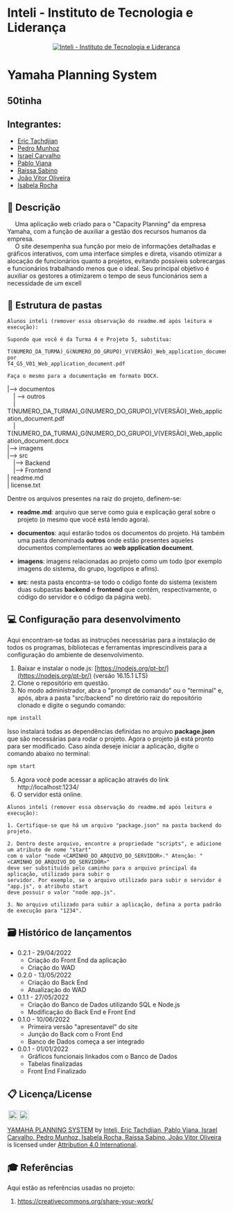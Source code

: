 # Inteli - Instituto de Tecnologia e Liderança 

<p align="center">
<a href= "https://www.inteli.edu.br/"><img src="https://www.inteli.edu.br/wp-content/uploads/2021/08/20172028/marca_1-2.png" alt="Inteli - Instituto de Tecnologia e Liderança" border="0"></a>
</p>

# Yamaha Planning System

## 50tinha

## Integrantes: 
- <a href="https://www.linkedin.com/in/eric-tachdjian/">Eric Tachdjian</a>
- <a href="https://www.linkedin.com/in/pedromunhozsouza">Pedro Munhoz</a>
- <a href="https://www.linkedin.com/in/israel-carvalho-706133241/">Israel Carvalho</a> 
- <a href="https://www.linkedin.com/in/pablo-ruan-lana-viana-b0818b1a6/">Pablo Viana</a> 
- <a href="https://www.linkedin.com/in/raissa-sabino-2a00a11b1/">Raissa Sabino</a>
- <a href="https://www.linkedin.com/in/jv-oliveira-rodrigues/">João Vitor Oliveira</a> 
- <a href="https://www.linkedin.com/in/isabela-amado-da-rocha-0314b4237/">Isabela Rocha</a>

## 📝 Descrição
  &emsp;  Uma aplicação web criado para o "Capacity Planning" da empresa Yamaha, com a função de auxiliar a gestão dos recursos humanos da empresa.<br>
   &emsp; O site desempenha sua função por meio de informações detalhadas e gráficos interativos, com uma interface simples e direta, visando otimizar a alocação de funcionários quanto a projetos, evitando possíveis sobrecargas e funcionários trabalhando menos que o ideal. Seu principal objetivo é auxiliar os gestores a otimizarem o tempo de seus funcionários sem a necessidade de um excell


## 📁 Estrutura de pastas

```
Alunos inteli (remover essa observação do readme.md após leitura e execução):

Supondo que você é da Turma 4 e Projeto 5, substitua:

T(NUMERO_DA_TURMA)_G(NUMERO_DO_GRUPO)_V(VERSÃO)_Web_application_document.pdf
por
T4_G5_V01_Web_application_document.pdf

Faça o mesmo para a documentação em formato DOCX.
```

|--> documentos<br>
  &emsp;| --> outros <br>
  &emsp;| T(NUMERO_DA_TURMA)_G(NUMERO_DO_GRUPO)_V(VERSÃO)_Web_application_document.pdf<br>
  &emsp;| T(NUMERO_DA_TURMA)_G(NUMERO_DO_GRUPO)_V(VERSÃO)_Web_application_document.docx<br>
|--> imagens<br>
|--> src<br>
  &emsp;|--> Backend<br>
  &emsp;|--> Frontend<br>
| readme.md<br>
| license.txt

Dentre os arquivos presentes na raiz do projeto, definem-se:

- <b>readme.md</b>: arquivo que serve como guia e explicação geral sobre o projeto (o mesmo que você está lendo agora).

- <b>documentos</b>: aqui estarão todos os documentos do projeto. Há também uma pasta denominada <b>outros</b> onde estão presentes aqueles documentos complementares ao <b>web application document</b>.

- <b>imagens</b>: imagens relacionadas ao projeto como um todo (por exemplo imagens do sistema, do grupo, logotipos e afins).

- <b>src</b>: nesta pasta encontra-se todo o código fonte do sistema (existem duas subpastas <b>backend</b> e <b>frontend</b> que contêm, respectivamente, o código do servidor e o código da página web).

## 💻 Configuração para desenvolvimento

Aqui encontram-se todas as instruções necessárias para a instalação de todos os programas, bibliotecas e ferramentas imprescindíveis para a configuração do ambiente de desenvolvimento.

1.  Baixar e instalar o node.js:  [https://nodejs.org/pt-br/](https://nodejs.org/pt-br/) (versão 16.15.1 LTS)
2. Clone o repositório em questão.
3.  No modo administrador, abra o "prompt de comando" ou o "terminal" e, após,  abra a pasta "src/backend" no diretório raiz do repositório clonado e digite o segundo comando:

```sh
npm install
```

Isso instalará todas as dependências definidas no arquivo <b>package.json</b> que são necessárias para rodar o projeto. Agora o projeto já está pronto para ser modificado. Caso ainda deseje iniciar a aplicação, digite o comando abaixo no terminal:

```sh
npm start
```
5. Agora você pode acessar a aplicação através do link http://localhost:1234/
6. O servidor está online.


```
Alunos inteli (remover essa observação do readme.md após leitura e execução):

1. Certifique-se que há um arquivo "package.json" na pasta backend do projeto.

2. Dentro deste arquivo, encontre a propriedade "scripts", e adicione um atributo de nome "start"
com o valor "node <CAMINHO_DO_ARQUIVO_DO_SERVIDOR>." Atenção: "<CAMINHO_DO_ARQUIVO_DO_SERVIDOR>" 
deve ser substituído pelo caminho para o arquivo principal da aplicação, utilizado para subir o
servidor. Por exemplo, se o arquivo utilizado para subir o servidor é "app.js", o atributo start
deve possuir o valor "node app.js".

3. No arquivo utilizado para subir a aplicação, defina a porta padrão de execução para "1234".
````

## 🗃 Histórico de lançamentos

* 0.2.1 - 29/04/2022
    * Criação do Front End da aplicação
    * Criação do WAD
* 0.2.0 - 13/05/2022
    * Criação do Back End
    * Atualização do WAD
* 0.1.1 - 27/05/2022
    * Criação do Banco de Dados utilizando SQL e Node.js
    * Modificação do Back End e Front End
* 0.1.0 - 10/06/2022
    * Primeira versão "apresentavel" do site
    * Junção do Back com o Front End
    * Banco de Dados começa a ser integrado
* 0.0.1 - 01/01/2022
    * Gráficos funcionais linkados com o Banco de Dados
    * Tabelas finalizadas
    * Front End Finalizado

## 📋 Licença/License

<img style="height:22px!important;margin-left:3px;vertical-align:text-bottom;" src="https://mirrors.creativecommons.org/presskit/icons/cc.svg?ref=chooser-v1"><img style="height:22px!important;margin-left:3px;vertical-align:text-bottom;" src="https://mirrors.creativecommons.org/presskit/icons/by.svg?ref=chooser-v1"><p xmlns:cc="http://creativecommons.org/ns#" xmlns:dct="http://purl.org/dc/terms/"><a property="dct:title" rel="cc:attributionURL" href="https://github.com/Spidus/Teste_Final_1">YAMAHA PLANNING SYSTEM</a> by <a rel="cc:attributionURL dct:creator" property="cc:attributionName" href="https://www.yggbrasil.com.br/vr">Inteli, Eric Tachdjian, Pablo Viana, Israel Carvalho, Pedro Munhoz, Isabela Rocha, Raissa Sabino, João Vitor Oliveira</a> is licensed under <a href="http://creativecommons.org/licenses/by/4.0/?ref=chooser-v1" target="_blank" rel="license noopener noreferrer" style="display:inline-block;">Attribution 4.0 International</a>.</p>

## 🎓 Referências

Aqui estão as referências usadas no projeto:

1. <https://creativecommons.org/share-your-work/>
